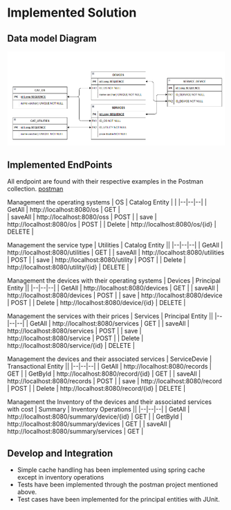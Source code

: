 
# Implemented Solution

## Data model Diagram 

![Alt text](/Resources/dataModel.PNG?raw=true "dataModel.PNG")

## Implemented EndPoints

All endpoint are found with their respective examples in the Postman collection. [postman](/Resources/NinjaPoc.postman_collection.json)

Management the operating systems
| OS			 | Catalog Entity |	|
|--|--|--|
| GetAll	| http://localhost:8080/os 			|	GET			|	
|	saveAll	|	http://localhost:8080/oss			|	POST		|
|	save		|	http://localhost:8080/os			|	POST		|
|	Delete	|	http://localhost:8080/os/{id}	|	DELETE	|


   Management the service type
  |	Utilities	|	Catalog Entity									||
  |--|--|--|
  |	GetAll		|	http://localhost:8080/utilities		|	GET		|
  |	saveAll		|	http://localhost:8080/utilities		|	POST	|
  |	save		|	http://localhost:8080/utility		|	POST	|
  |	Delete		|	http://localhost:8080/utility/{id}	|	DELETE	|


   Management the devices with their operating systems
  |	Devices		|	Principal Entity								||
  |--|--|--|
  |	GetAll		|	http://localhost:8080/devices		|	GET		|
  |	saveAll		|	http://localhost:8080/devices		|	POST	|
  |	save		|	http://localhost:8080/device		|	POST	|
  |	Delete		|	http://localhost:8080/device/{id}	|	DELETE	|


   Management the services with their prices
  |	Services	|	Principal Entity								||
  |--|--|--|
  |	GetAll		|	http://localhost:8080/services		|	GET		|
  |	saveAll		|	http://localhost:8080/services		|	POST	|
  |	save		|	http://localhost:8080/service		|	POST	|
  |	Delete		|	http://localhost:8080/service/{id}	|	DELETE	|

   Management the devices and their associated services
  |	ServiceDevie	|	Transactional Entity							||
  |--|--|--|
  |	GetAll			|	http://localhost:8080/records		|	GET		|
  |	GetById			|	http://localhost:8080/record/{id}	|	GET		|
  |	saveAll			|	http://localhost:8080/records		|	POST	|
  |	save			|	http://localhost:8080/record		|	POST	|
  |	Delete			|	http://localhost:8080/record/{id}	|	DELETE	|

   Management the Inventory of the devices and their associated services with cost
  |	Summary			|	Inventory Operations									||
  |--|--|--|
  |	GetAll			|	http://localhost:8080/summary/device/{id}	|	GET		|
  |	GetById			|	http://localhost:8080/summary/devices		|	GET		|
  |	saveAll			|	http://localhost:8080/summary/services		|	GET		|


## Develop and Integration

   * Simple cache handling has been implemented using spring cache except in inventory operations   
   * Tests have been implemented through the postman project mentioned above.
   * Test cases have been implemented for the principal entities with JUnit.

